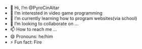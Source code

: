 - 👋 Hi, I’m @PyroCinAltar
- 👀 I’m interested in video game programming
- 🌱 I’m currently learning how to program websites(via school)
- 💞️ I’m looking to collaborate on ...
- 📫 How to reach me ...
- 😄 Pronouns: he/him
- ⚡ Fun fact: Fire

<!---
PyroCinAltar/PyroCinAltar is a ✨ special ✨ repository because its `README.md` (this file) appears on your GitHub profile.
You can click the Preview link to take a look at your changes.
--->
